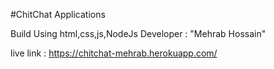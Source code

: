 #ChitChat Applications

Build Using html,css,js,NodeJs
Developer : "Mehrab Hossain"


live link : https://chitchat-mehrab.herokuapp.com/
